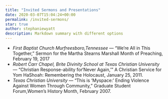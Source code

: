 ```yaml
---
title: "Invited Sermons and Presentations"
date: 2020-03-07T15:04:24+00:00
permalink: /invited-sermons/
star: true
author: stephaniewyatt
description: Markdown summary with different options
---
```


  - _First Baptist Church Murfreesboro,Tennessee_ &mdash; “We’re All in This Together,” Sermon for the Martha Stearns Marshall Month of Preaching, February 19, 2017
  - _Robert Carr Chapel, Brite Divinity School at Texas Christian University_ &mdash; “Christian Response-ability for‘Never Again,’” A Christian Service for Yom HaShoah: Remembering the Holocaust, January 25, 2011.
  - _Texas Christian University_ &mdash; “This is ‘Myspace:’ Ending Violence Against Women Through Community,” Graduate Student Forum,Women’s History Month, February 2007.
